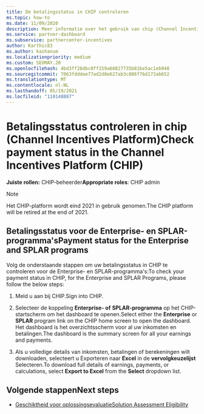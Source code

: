 ```yaml
---
title: De betalingsstatus in CHIP controleren
ms.topic: how-to
ms.date: 11/09/2020
description: Meer informatie over het gebruik van chip (Channel Incentives Platform) om de betalingsstatus te controleren. HOUD er rekening mee dat CHIP eind 2021 wordt ingetrokken.
ms.service: partner-dashboard
ms.subservice: partnercenter-incentives
author: Karthic83
ms.author: kashanum
ms.localizationpriority: medium
ms.custom: SEOMAY.20
ms.openlocfilehash: 4bd3ff28dbc0ff159a68827735b81be5ac1eb948
ms.sourcegitcommit: 7063fdddee77ad2d8e627ab3c806f76d173ab652
ms.translationtype: MT
ms.contentlocale: nl-NL
ms.lasthandoff: 05/19/2021
ms.locfileid: "110148887"
---
```

# <a name="check-payment-status-in-the-channel-incentives-platform-chip"></a><span data-ttu-id="60214-104">Betalingsstatus controleren in chip (Channel Incentives Platform)</span><span class="sxs-lookup"><span data-stu-id="60214-104">Check payment status in the Channel Incentives Platform (CHIP)</span></span>

<span data-ttu-id="60214-105">**Juiste rollen:** CHIP-beheerder</span><span class="sxs-lookup"><span data-stu-id="60214-105">**Appropriate roles**: CHIP admin</span></span>

>[!NOTE]
><span data-ttu-id="60214-106">Het CHIP-platform wordt eind 2021 in gebruik genomen.</span><span class="sxs-lookup"><span data-stu-id="60214-106">The CHIP platform will be retired at the end of 2021.</span></span>

## <a name="payment-status-for-the-enterprise-and-splar-programs"></a><span data-ttu-id="60214-107">Betalingsstatus voor de Enterprise- en SPLAR-programma's</span><span class="sxs-lookup"><span data-stu-id="60214-107">Payment status for the Enterprise and SPLAR programs</span></span>

<span data-ttu-id="60214-108">Volg de onderstaande stappen om uw betalingsstatus in CHIP te controleren voor de Enterprise- en SPLAR-programma's:</span><span class="sxs-lookup"><span data-stu-id="60214-108">To check your payment status in CHIP, for the Enterprise and SPLAR Programs, please follow the below steps:</span></span>

1. <span data-ttu-id="60214-109">Meld u aan bij CHIP.</span><span class="sxs-lookup"><span data-stu-id="60214-109">Sign into CHIP.</span></span>
 
1. <span data-ttu-id="60214-110">Selecteer de koppeling **Enterprise- of** **SPLAR-programma** op het CHIP-startscherm om het dashboard te openen.</span><span class="sxs-lookup"><span data-stu-id="60214-110">Select either the **Enterprise** or **SPLAR** program link on the CHIP home screen to open the dashboard.</span></span> <span data-ttu-id="60214-111">Het dashboard is het overzichtsscherm voor al uw inkomsten en betalingen.</span><span class="sxs-lookup"><span data-stu-id="60214-111">The dashboard is the summary screen for all your earnings and payments.</span></span>
 
1. <span data-ttu-id="60214-112">Als u volledige details van inkomsten, betalingen of berekeningen wilt downloaden, selecteert u Exporteren naar  **Excel** in de **vervolgkeuzelijst** Selecteren.</span><span class="sxs-lookup"><span data-stu-id="60214-112">To download full details of earnings, payments, or calculations, select  **Export to Excel** from the **Select** dropdown list.</span></span>

## <a name="next-steps"></a><span data-ttu-id="60214-113">Volgende stappen</span><span class="sxs-lookup"><span data-stu-id="60214-113">Next steps</span></span>

- [<span data-ttu-id="60214-114">Geschiktheid voor oplossingsevaluatie</span><span class="sxs-lookup"><span data-stu-id="60214-114">Solution Assessment Eligibility</span></span>](chip-solution-assessment.md) 
